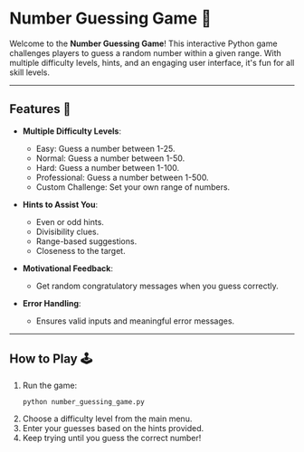 # Number Guessing Game 🎲

Welcome to the **Number Guessing Game**! This interactive Python game challenges players to guess a random number within a given range. With multiple difficulty levels, hints, and an engaging user interface, it's fun for all skill levels.

---

## Features 🌟

- **Multiple Difficulty Levels**:
  - Easy: Guess a number between 1-25.
  - Normal: Guess a number between 1-50.
  - Hard: Guess a number between 1-100.
  - Professional: Guess a number between 1-500.
  - Custom Challenge: Set your own range of numbers.

- **Hints to Assist You**:
  - Even or odd hints.
  - Divisibility clues.
  - Range-based suggestions.
  - Closeness to the target.

- **Motivational Feedback**:
  - Get random congratulatory messages when you guess correctly.

- **Error Handling**:
  - Ensures valid inputs and meaningful error messages.

---

## How to Play 🕹️

1. Run the game:
   ```bash
   python number_guessing_game.py

2. Choose a difficulty level from the main menu.
3. Enter your guesses based on the hints provided.
4. Keep trying until you guess the correct number!